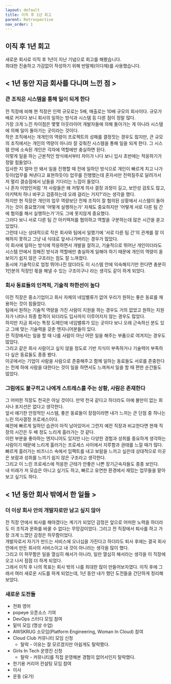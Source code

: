 ```yaml
---
layout: default
title: 이직 후 1년 회고
parent: Retrospective
nav_order: 1
---
```


## 이직 후 1년 회고
새로운 회사로 이직 후 1년이 지난 기념으로 회고를 해봤습니다.<br/>
최대한 진솔하고 가감없이 작성하기 위해 반말체(이다체)를 사용했습니다.

## < 1년 동안 지금 회사를 다니며 느낀 점 >

### 큰 조직은 시스템을 통해 일이 되게 한다

전 직장에 비해 현 직장은 인력 규모로는 5배, 매출로는 10배 규모의 회사이다. 규모가 배로 커지다 보니 회사의 일하는 방식과 시스템 등 다른 점이 정말 많다.<br/>
가장 크게 느낀 차이점은 몇몇 아웃라이어 개발자들에 의해 돌아가는 게 아니라 시스템에 의해 일이 돌아가는 곳이라는 것이다.<br/>
작은 조직에서는 개개인의 역량이 프로젝트의 성패를 결정짓는 경우도 많지만, 큰 규모의 조직에서는 개인의 역량이 아니라 잘 갖춰진 시스템을 통해 일을 되게 한다. 그 시스템 안에 소속된 개인은 각자에 역할에만 충실하면 된다.<br/>
이렇게 일을 하는 근본적인 방식에서부터 차이가 나다 보니 입사 초반에는 적응하기가 정말 힘들었다.<br/>
입사한 지 얼마 안 돼서 일을 진행할 때 전에 일하던 방식으로 개인이 빠르게 치고 나가듯이(업무를 쳐낸다고 표현하듯이) 업무를 진행했는데 혼자서만 전력질주로 달려가서 저 멀리 결승점에서 남들을 기다리는 느낌이 들었다.<br/>
나 혼자 이방인처럼 '저 사람들은 왜 저렇게 의사 결정 과정이 길고, 보안성 검토도 많고, 아키텍처 하나 바꾸고 검증하는데 오래 걸리는 거지?'라는 생각을 했다.<br/>
하지만 현 직장은 개인의 업무 역량보단 전체 조직이 잘 협의된 상황에서 시스템이 돌아가는 것이 중요했기에 '어떻게 실행하는가' 자체도 중요하지만 '어떻게 서로 다른 팀 간에 협의를 해서 실행하는가'가도 그에 못지않게 중요했다.<br/>
그러다 보니 서로 다른 팀 간 아키텍처를 협의하고 역할을 구분하는데 많은 시간을 쏟고 있었다.<br/>
그런데 나는 상대적으로 작은 회사와 팀에서 일했기에 '서로 다른 팀 간'의 관계를 잘 이해하지 못하고 그냥 내 식대로 앞서나가버리는 경우가 많았다.<br/>
이 회사에 일하는 방식에 적응하면서 개발을 잘하고, 기술적으로 뛰어난 개인이더라도 시스템 안에서 정해진 방식과 역할에만 충실하게 일해야 하기 때문에 개인의 역량이 돋보이기 쉽지 않은 구조라는 점도 잘 느껴졌다.<br/>
동시에 기술적으로 엄청 뛰어나진 않더라도 이 시스템 안에 익숙해지기만 한다면 충분히 1인분의 직장인 몫을 해낼 수 있는 구조이구나 라는 생각도 같이 하게 되었다.<br/>

### 회사 동료들의 인격적, 기술적 하한선이 높다

이전 직장은 중소기업이고 회사 자체의 네임벨류가 없어 우리가 원하는 좋은 동료를 채용하는 것이 힘들었다.<br/>
팀에서 원하는 기술적 역량을 가진 사람이 지원을 하는 경우도 거의 없었고 원하는 지원자가 나타나 최종 합격이 되더라도 입사까지 이루어지지 않는 경우도 많았다.<br/>
하지만 지금 회사는 특정 도메인에 네임밸류가 있는 곳이다 보니 오래 근속하신 분도 있고 그에 맞는 기술력을 갖춘 엔지니어분들이 있다.<br/>
전 직장에서는 일을 할 때 나를 사람이 아닌 어떤 일을 해주는 부품으로 여겨지는 경우도 많았다.<br/>
그리고 같은 회사 사람이고 싶지 않을 정도로 기반 지식이 부족하거나 기술력이 부족하다 싶은 동료들도 종종 봤다.<br/>
이곳에서는 기업이 사람을 사람으로 존중해주고 함께 일하는 동료들도 서로를 존중한다는 전제 하에 사람을 대한다는 것이 일을 하면서도 느껴져서 일을 할 때 편한 순간들도 많았다.<br/>

### 그럼에도 불구히고 나에게 스트레스를 주는 상황, 사람은 존재한다

그 어떠한 직장도 천국은 아닐 것이다. 만약 천국 같다고 하더라도 아예 불만이 없는 회사나 포지션은 없다고 생각한다.<br/>
앞서 얘기한 안정적인 시스템, 좋은 동료들이 장점이라면 내가 느끼는 큰 단점 중 하나는 느린 의사결정 프로세스이다.<br/>
예전에 빠르게 일하던 습관이 아직 남아있어서 그런지 예전 직장과 비교한다면 현재 직장의 시간은 두 배 정도 느리게 흘러가는 것 같다.<br/>
이런 부분을 좋아하는 엔지니어도 있지만 나는 다양한 경험과 성취를 중요하게 생각하는 사람이기 때문에 느리게 흘러가는 프로세스 사이에서 지루함과 권태를 느낄 때가 많다.<br/>
빠르게 흘러가는 비즈니스 속에서 임팩트를 내고 보람을 느끼고 싶은데 상대적으로 이곳은 보람과 성취를 느끼기 쉽지 않은 구조라고 생각한다.<br/>
그리고 이 느린 프로세스에 적응한 근태가 안좋은 나쁜 장기근속자들도 종종 보인다.<br/>
내 미래가 저 모습은 아니고 싶기도 하고, 빠르고 유연한 환경에서 재밌는 업무들을 맡아보고 싶기도 하다.


## < 1년 동안 회사 밖에서 한 일들 >

### 더 이상 회사 안의 개발자로만 남고 싶지 않아

전 직장 안에서 퇴사를 해야겠다는 계기가 되었던 감정은 앞으로 어떠한 노력을 하더라도 이 조직과 문화를 바꿀 수 없다는 무망감이었다. 그리고 전 직장에서 퇴사를 하고 가장 크게 느꼈던 감정은 허무함이었다.<br/>
개발자로서 자기가 만드는 서비스에 오너십을 가진다고 하더라도 퇴사 후에는 결국 회사 안에서 만든 회사의 서비스이고 내 것이 아니라는 생각을 많이 했다.<br/>
그리고 이 허무함은 일을 열심히 해서가 아니라, 일만 열심히 해서라는 생각을 이 직장에 오고 나서 점점 더 하게 되었다.<br/>
그래서 이직 후 나의 목표는 회사 밖의 나를 최대한 많이 만들어보자였다. 이직 후에 그래서 여러 새로운 시도를 하게 되었는데, 1년 동안 내가 했던 도전들을 간단하게 정리해 보았다.

### 새로운 도전들

* 전화 영어
* popeye 오픈소스 기여
* DevOps 스터디 모임 참여
* 밑미 모임 (명상 수업)
* AWSKRUG 소모임(Platform Engineering, Woman In Cloud) 참여
* Cloud Club 커뮤니티 모임 신청
    * 탈락 - 이유는 잘 모르겠지만 아쉽게도 탈락했다.
* Girls In Tech 운영진 신청
    * 탈락 - 커뮤니티를 직접 운영해본 경험이 없어서인지 탈락했다.
* 한기용 커리어 컨설팅 모임 참여
* 이사
* 운동 (요가)